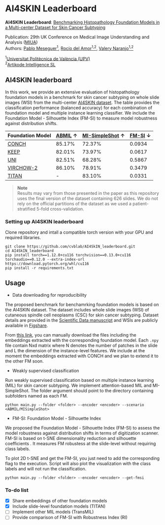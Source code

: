 # AI4SKIN Leaderboard

**AI4SKIN Leaderboard**: [Benchmarking Histopathology Foundation Models in a Multi-center Dataset for Skin Cancer Subtyping](https://doi.org/10.1007/978-3-031-98688-8_2)

Publication: 29th UK Conference on Medical Image Understanding and Analysis ([MIUA](https://conferences.leeds.ac.uk/miua/))  
Authors: [Pablo Meseguer<sup>1</sup>](https://scholar.google.es/citations?user=4r9lgdAAAAAJ&hl=es&oi=ao), [Rocío del Amor<sup>1,2</sup>](https://scholar.google.es/citations?user=CPCZPNkAAAAJ&hl=es&oi=ao), [Valery Naranjo<sup>1,2</sup>](https://scholar.google.com/citations?user=jk4XsG0AAAAJ&hl=es&oi=ao)

<sup>1</sup>[Universitat Politècnica de València (UPV)](https://www.upv.es/)  
<sup>2</sup>[Artikode Intelligence SL](https://www.artikode.com/)

## AI4SKIN leaderboard

In this work, we provide an extensive evaluation of histopathology foundation models in a benchmark for skin cancer subtyping on whole slide images (WSI) from the multi-center [AI4SKIN dataset](https://doi.org/10.1038/s41597-025-05108-3).
The table provides the classification performance (balanced accuracy) for each combination of foundation model and multiple instance learning classifier. We include the Foundation Model - Silhouette Index (FM-SI) to measure model robustness against distribution shifts.


| Foundation Model                                       | [ABMIL](https://proceedings.mlr.press/v80/ilse18a.html) ↑ | [MI-SimpleShot](https://doi.org/10.1038/s41591-024-02857-3) ↑ | [FM-SI](https://doi.org/10.1007/978-3-031-98688-8_2) ↓ |
|--------------------------------------------------------|-----------------------------------------------------------|---------------------------------------------------------------|--------------------------------------------------------|
| [CONCH](https://doi.org/10.1038/s41591-024-02856-4)    | 85.17%                                                    | 72.37%                                                        | 0.0934                                                 |
| [KEEP](https://doi.org/10.48550/arXiv.2412.13126)      | 82.01%                                                    | 73.97%                                                        | 0.0617                                                 |
| [UNI](https://doi.org/10.1038/s41591-024-02857-3)      | 82.51%                                                    | 68.28%                                                        | 0.5867                                                 |
| [VIRCHOW-2](https://doi.org/10.48550/arXiv.2408.00738) | 86.10%                                                    | 78.91%                                                        | 0.3479                                                 |
| [TITAN](https://doi.org/10.48550/arXiv.2411.19666)     | -                                                         | 83.10%                                                        | 0.0331                                                 |



> **Note**  
> Results may vary from those presented in the paper as this repository uses the final version of the dataset containing 626 slides. We do not rely on the official partitions of the dataset as we used a patient-stratified 5-fold cross-validation. 

### Setting up AI4SKIN leaderboard

Clone repository and intall a compatible torch version with your GPU and required libraries.

```
git clone https://github.com/cvblab/AI4SkIN_leaderboard.git
cd AI4SkIN_leaderboard
pip install torch==1.12.0+cu116 torchvision==0.13.0+cu116 torchaudio==0.12.0 --extra-index-url https://download.pytorch.org/whl/cu116
pip install -r requirements.txt
```

## Usage

* Data downloading for reproducibility

The proposed benchmark for benchamrking foundation models is based on the AI4SKIN dataset. The dataset includes whole slide images (WSI) of cutaneous spindle cell neoplasms (CSC) for skin cancer subtyping. Dataset details are provided in the [Scientific Data manuscript](https://doi.org/10.1038/s41597-025-05108-3) and WSIs are publicly available in [Figshare](https://doi.org/10.6084/m9.figshare.27118035).

From [this link](https://upvedues-my.sharepoint.com/:f:/g/personal/pabmees_upv_edu_es/EnVgZJtckMdJoPvDnqd3REUB_Oany7p6zFlQIwm3MQBLow?e=Mr8Sfg), you can manually download the files including the embeddings extracted with the corresponding foundation model. Each `.npy` file contain Nxd matrix where N denotes the number of patches in the slide and L the dimension of the instance-level features. We include at the moment the embeddings extracted with CONCH and we plan to extend it to the other FM soon. 

* Weakly supervised classification 

Run weakly supervised classification based on multiple instance learning (MIL) for skin cancer subtyping. We implement attention-based MIL and MI-SimpleShot. The folder argument should point to the directory containing subfolders named as each FM.
```
python main.py --folder <folder> --encoder <encoder> --scenario <ABMIL/MISimpleShot>
```

* FM-SI: Foundation Model - Silhouette Index

We proposed the Foundation Model - Silhouette Index (FM-SI) to assess the model robustness against distribution shifts in terms of digitization scanner. FM-SI is based on t-SNE  dimensionality reduction and silhouette coefficients . It measures FM robustess at the slide-level without requiring class labels.

To plot 2D t-SNE and get the FM-SI, you just need to add the corresponding flag to the execution. Script will also plot the visualization with the class labels and will not run the classification. 

```
python main.py --folder <folder> --encoder <encoder> --get-fmsi
```

### To-do list

- [x] Share embeddings of other foundation models
- [x] Include slide-level foundation models (TITAN)
- [ ] Implement other MIL models (TransMIL)
- [ ] Provide comparison of FM-SI with Robustness Index (RI)